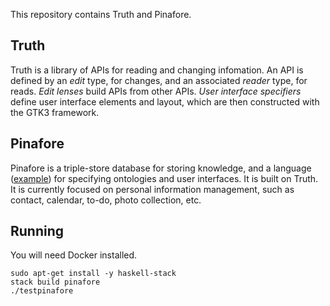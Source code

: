 This repository contains Truth and Pinafore.

## Truth
Truth is a library of APIs for reading and changing infomation.
An API is defined by an *edit* type, for changes, and an associated *reader* type, for reads.
*Edit lenses* build APIs from other APIs.
*User interface specifiers* define user interface elements and layout, which are then constructed with the GTK3 framework.

## Pinafore
Pinafore is a triple-store database for storing knowledge, and a language ([example](test/test.pinafore)) for specifying ontologies and user interfaces.
It is built on Truth.
It is currently focused on personal information management, such as contact, calendar, to-do, photo collection, etc.

## Running

You will need Docker installed.

```shell
sudo apt-get install -y haskell-stack
stack build pinafore
./testpinafore
```
